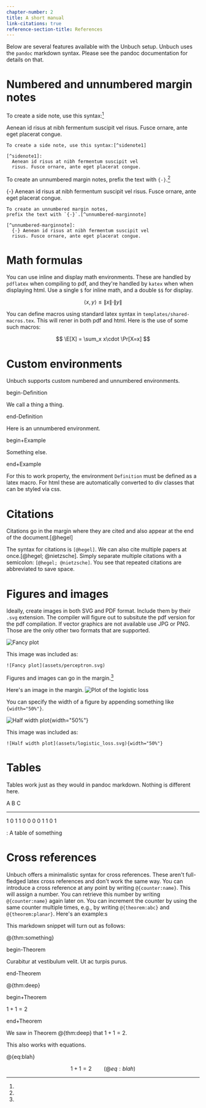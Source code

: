 ```yaml
---
chapter-number: 2
title: A short manual
link-citations: true
reference-section-title: References
---
```


Below are several features available with the Unbuch setup. Unbuch uses the `pandoc` markdown syntax. Please see the pandoc documentation for details on that.

# Numbered and unnumbered margin notes

To create a side note, use this syntax:[^sidenote1]

[^sidenote1]:
  Aenean id risus at nibh fermentum suscipit vel
  risus. Fusce ornare, ante eget placerat congue.

```
To create a side note, use this syntax:[^sidenote1]

[^sidenote1]:
  Aenean id risus at nibh fermentum suscipit vel
  risus. Fusce ornare, ante eget placerat congue.
```

To create an unnumbered margin notes,
prefix the text with `{-}`.[^unnumbered-marginnote]

[^unnumbered-marginnote]:
  {-} Aenean id risus at nibh fermentum suscipit vel
  risus. Fusce ornare, ante eget placerat congue.

```
To create an unnumbered margin notes,
prefix the text with `{-}`.[^unnumbered-marginnote]

[^unnumbered-marginnote]:
  {-} Aenean id risus at nibh fermentum suscipit vel
  risus. Fusce ornare, ante eget placerat congue.
```

# Math formulas

You can use inline and display math environments. These are handled by `pdflatex` when compiling to pdf, and they're handled by `katex` when when displaying html. Use a single `$` for inline math, and a double `$$` for display.

$$
  \langle x, y \rangle \le \|x\|\cdot\|y\|
$$

You can define macros using standard latex syntax in
`templates/shared-macros.tex`. This will rener in both pdf and html. Here is the
use of some such macros:

$$
  \E[X] = \sum_x x\cdot \Pr[X=x]
$$


# Custom environments

Unbuch supports custom numbered and unnumbered environments.

begin-Definition

We call a thing a thing.

end-Definition

Here is an unnumbered environment.

begin+Example

Something else.

end+Example

For this to work property, the environment `Definition` must be defined as a latex macro. For html these are automatically converted to div classes that can be styled via css.

# Citations

Citations go in the margin where they are cited and also appear at the end of the document.[@hegel]

The syntax for citations is `[@hegel]`. We can also cite multiple papers at once.[@hegel; @nietzsche]. Simply separate multiple citations with a semicolon: `[@hegel; @nietzsche]`. You see that repeated citations are abbreviated to save space.


# Figures and images



Ideally, create images in both SVG and PDF format. Include them by their `.svg` extension. The compiler will figure out to subsitute the pdf version for the pdf compilation. If vector graphics are not available use JPG or PNG. Those are the only other two formats that are supported.

![Fancy plot](assets/perceptron.svg)

This image was included as:

```
![Fancy plot](assets/perceptron.svg)
```

Figures and images can go in the margin.[^logit]

[^logit]:
  Here's an image in the margin.
  ![Plot of the logistic loss](assets/logistic_loss.svg)

You can specify the width of a figure by appending something like `{width="50%"}`.

![Half width plot](assets/logistic_loss.svg){width="50%"}

This image was included as:

```
![Half width plot](assets/logistic_loss.svg){width="50%"}
```

# Tables

Tables work just as they would in pandoc markdown. Nothing is different here.

   A   B   C
  --- --- ---
   1   0   1
   1   0   0
   0   0   1
   1   0   1

  : A table of something

# Cross references

Unbuch offers a minimalistic syntax for cross references. These aren't full-fledged latex cross references and don't work the same way. You can introduce a cross reference at any point by writing `@{counter:name}`. This will assign a number. You can retrieve this number by writing `@{counter:name}` again later on. You can increment the counter by using the same counter multiple times, e.g., by writing `@{theorem:abc}` and `@{theorem:planar}`. Here's an example:s

This markdown snippet will turn out as follows:

@{thm:something}

begin-Theorem

Curabitur at vestibulum velit. Ut ac turpis purus.

end-Theorem

@{thm:deep}

begin+Theorem

$1 + 1 = 2$

end+Theorem

We saw in Theorem @{thm:deep} that $1+1=2$.


This also works with equations.

@{eq:blah}

$$
1 + 1 = 2\qquad(@{eq:blah})
$$
